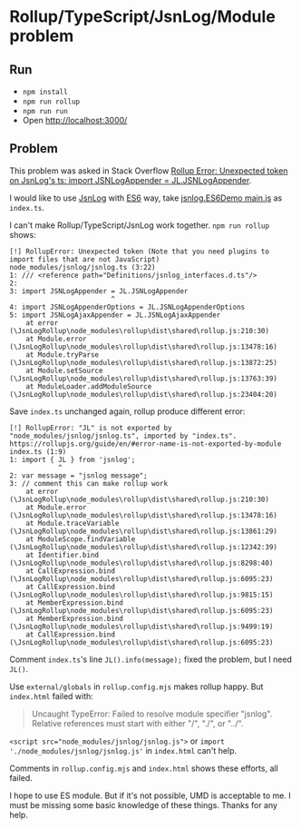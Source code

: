 # Rollup/TypeScript/JsnLog/Module problem

## Run

* `npm install`
* `npm run rollup`
* `npm run run`
* Open [http://localhost:3000/](http://localhost:3000/)

## Problem

This problem was asked in Stack Overflow [Rollup Error: Unexpected token on JsnLog's ts: import JSNLogAppender = JL.JSNLogAppender](https://stackoverflow.com/questions/75091247/rollup-error-unexpected-token-on-jsnlogs-ts-import-jsnlogappender-jl-jsnlog).

I would like to use [JsnLog](https://jsnlog.com/) with [ES6](https://jsnlog.com/Documentation/HowTo/LoadingJsFile/ES6) way, take [jsnlog.ES6Demo main.js](https://github.com/mperdeck/jsnlog.ES6Demo/blob/master/es6Demo/es6/main.js) as `index.ts`.

I can't make Rollup/TypeScript/JsnLog work together. `npm run rollup` shows:
```
[!] RollupError: Unexpected token (Note that you need plugins to import files that are not JavaScript)
node_modules/jsnlog/jsnlog.ts (3:22)
1: /// <reference path="Definitions/jsnlog_interfaces.d.ts"/>
2:
3: import JSNLogAppender = JL.JSNLogAppender
                         ^
4: import JSNLogAppenderOptions = JL.JSNLogAppenderOptions
5: import JSNLogAjaxAppender = JL.JSNLogAjaxAppender
    at error (\JsnLogRollup\node_modules\rollup\dist\shared\rollup.js:210:30)
    at Module.error (\JsnLogRollup\node_modules\rollup\dist\shared\rollup.js:13478:16)
    at Module.tryParse (\JsnLogRollup\node_modules\rollup\dist\shared\rollup.js:13872:25)
    at Module.setSource (\JsnLogRollup\node_modules\rollup\dist\shared\rollup.js:13763:39)
    at ModuleLoader.addModuleSource (\JsnLogRollup\node_modules\rollup\dist\shared\rollup.js:23404:20)
```

Save `index.ts` unchanged again, rollup produce different error:
```
[!] RollupError: "JL" is not exported by "node_modules/jsnlog/jsnlog.ts", imported by "index.ts".
https://rollupjs.org/guide/en/#error-name-is-not-exported-by-module
index.ts (1:9)
1: import { JL } from 'jsnlog';
            ^
2: var message = "jsnlog message";
3: // comment this can make rollup work
    at error (\JsnLogRollup\node_modules\rollup\dist\shared\rollup.js:210:30)
    at Module.error (\JsnLogRollup\node_modules\rollup\dist\shared\rollup.js:13478:16)
    at Module.traceVariable (\JsnLogRollup\node_modules\rollup\dist\shared\rollup.js:13861:29)
    at ModuleScope.findVariable (\JsnLogRollup\node_modules\rollup\dist\shared\rollup.js:12342:39)
    at Identifier.bind (\JsnLogRollup\node_modules\rollup\dist\shared\rollup.js:8298:40)
    at CallExpression.bind (\JsnLogRollup\node_modules\rollup\dist\shared\rollup.js:6095:23)
    at CallExpression.bind (\JsnLogRollup\node_modules\rollup\dist\shared\rollup.js:9815:15)
    at MemberExpression.bind (\JsnLogRollup\node_modules\rollup\dist\shared\rollup.js:6095:23)
    at MemberExpression.bind (\JsnLogRollup\node_modules\rollup\dist\shared\rollup.js:9499:19)
    at CallExpression.bind (\JsnLogRollup\node_modules\rollup\dist\shared\rollup.js:6095:23)
```

Comment `index.ts`'s line `JL().info(message);` fixed the problem, but I need `JL()`.

Use `external/globals` in `rollup.config.mjs` makes rollup happy. But `index.html` failed with:
> Uncaught TypeError: Failed to resolve module specifier "jsnlog". Relative references must start with either "/", "./", or "../".

`<script src="node_modules/jsnlog/jsnlog.js">` or `import './node_modules/jsnlog/jsnlog.js'` in `index.html` can't help.

Comments in `rollup.config.mjs` and `index.html` shows these efforts, all failed.

I hope to use ES module. But if it's not possible, UMD is acceptable to me. I must be missing some basic knowledge of these things. Thanks for any help.